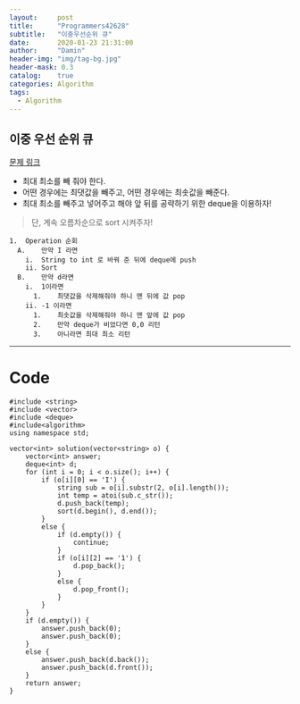 ```yaml
---
layout:     post
title:      "Programmers42628"
subtitle:   "이중우선순위 큐"
date:       2020-01-23 21:31:00
author:     "Damin"
header-img: "img/tag-bg.jpg"
header-mask: 0.3
catalog:    true
categories: Algorithm
tags:
  - Algorithm
---
```


## 이중 우선 순위 큐

[문제 링크](https://programmers.co.kr/learn/courses/30/lessons/42628)

- 최대 최소를 빼 줘야 한다.
- 어떤 경우에는 최댓값을 빼주고, 어떤 경우에는 최솟값을 빼준다.
- 최대 최소를 빼주고 넣어주고 해야 앞 뒤를 공략하기 위한 deque을 이용하자!
> 단, 계속 오름차순으로 sort 시켜주자!

~~~
1.	Operation 순회
  A.	만약 I 라면
    i.	String to int 로 바꿔 준 뒤에 deque에 push
    ii.	Sort
  B.	만약 d라면
    i.	1이라면
      1.	최댓값을 삭제해줘야 하니 맨 뒤에 값 pop
    ii.	-1 이라면
      1.	최솟값을 삭제해줘야 하니 맨 앞에 값 pop
      2.	만약 deque가 비었다면 0,0 리턴
      3.	아니라면 최대 최소 리턴
~~~

---

# Code

~~~
#include <string>
#include <vector>
#include <deque>
#include<algorithm>
using namespace std;

vector<int> solution(vector<string> o) {
	vector<int> answer;
	deque<int> d;
	for (int i = 0; i < o.size(); i++) {
		if (o[i][0] == 'I') {
			string sub = o[i].substr(2, o[i].length());
			int temp = atoi(sub.c_str());
			d.push_back(temp);
			sort(d.begin(), d.end());
		}
		else {
			if (d.empty()) {
				continue;
			}
			if (o[i][2] == '1') {
				d.pop_back();
			}
			else {
				d.pop_front();
			}
		}
	}
	if (d.empty()) {
		answer.push_back(0);
		answer.push_back(0);
	}
	else {
		answer.push_back(d.back());
		answer.push_back(d.front());
	}
	return answer;
}
~~~

